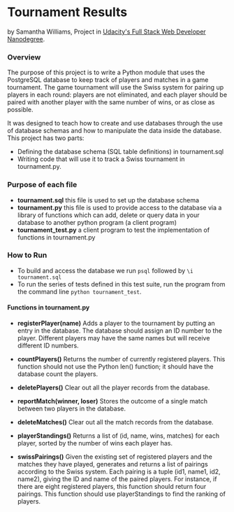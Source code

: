 # Tournament Results
by Samantha Williams, Project in [Udacity's Full Stack Web Developer Nanodegree](https://www.udacity.com/course/full-stack-web-developer-nanodegree--nd004).

### Overview
The purpose of this project is to write a Python module that uses the PostgreSQL database to keep track of players and matches in a game tournament. The game tournament will use the Swiss system for pairing up players in each round: players are not eliminated, and each player should be paired with another player with the same number of wins, or as close as possible.

It was designed to teach how to create and use databases through the use of database schemas and how to manipulate the data inside the database. This project has two parts:
- Defining the database schema (SQL table definitions) in tournament.sql
- Writing code that will use it to track a Swiss tournament in tournament.py.

### Purpose of each file
- **tournament.sql** this file is used to set up the database schema
- **tournament.py** this file is used to provide access to the database via a library of functions which can add, delete or query data in your database to another python program (a client program)
- **tournament_test.py** a client program to test the implementation of functions in tournament.py


### How to Run
- To build and access the database we run ​```psql​``` followed by ​```\i tournament.sql```
- To run the series of tests defined in this test suite, run the program from the command line ​```python tournament_test```​.


#### Functions in tournament.py
- **registerPlayer(name)**
	Adds a player to the tournament by putting an entry in the database. The database should assign an ID number to the player. Different players may have the same names but will receive different ID numbers.

- **countPlayers()**
 Returns the number of currently registered players. This function should not use the Python len() function; it should have the database count the players.

- **deletePlayers()**
	Clear out all the player records from the database.

- **reportMatch(winner, loser)**
	Stores the outcome of a single match between two players in the database.

- **deleteMatches()**
	Clear out all the match records from the database.

- **playerStandings()**
	Returns a list of (id, name, wins, matches) for each player, sorted by the number of wins each player has.

- **swissPairings()**
	Given the existing set of registered players and the matches they have played, generates and returns a list of pairings according to the Swiss system. Each pairing is a tuple (id1, name1, id2, name2), giving the ID and name of the paired players. For instance, if there are eight registered players, this function should return four pairings. This function should use playerStandings to find the ranking of players.
